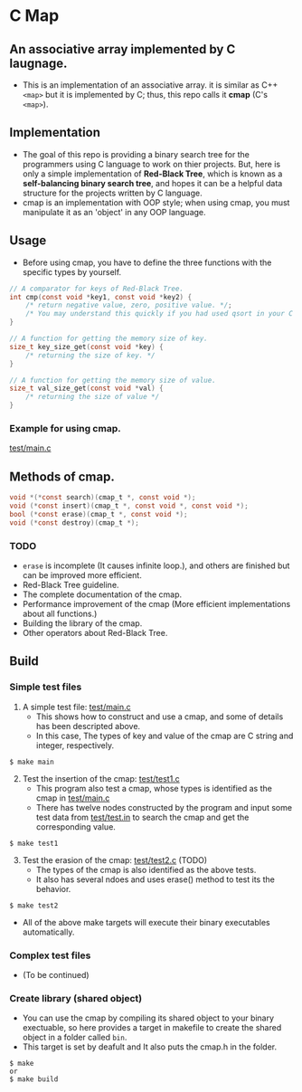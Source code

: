 # C Map
## An associative array implemented by C laugnage.
* This is an implementation of an associative array. it is similar as C++ ```<map>``` but it is implemented by C; thus, this repo calls it **cmap** (C's ```<map>```).

## Implementation
* The goal of this repo is providing a binary search tree for the programmers using C language to work on thier projects. But, here is only a simple implementation of **Red-Black Tree**, which is known as a **self-balancing binary search tree**, and hopes it can be a helpful data structure for the projects written by C language.
* cmap is an implementation with OOP style; when using cmap, you must manipulate it as an 'object' in any OOP language.

## Usage
* Before using cmap, you have to define the three functions with the specific types by yourself.
```c
// A comparator for keys of Red-Black Tree.
int cmp(const void *key1, const void *key2) {
	/* return negative value, zero, positive value. */;
	/* You may understand this quickly if you had used qsort in your C projects. */
}

// A function for getting the memory size of key.
size_t key_size_get(const void *key) {
	/* returning the size of key. */
}

// A function for getting the memory size of value.
size_t val_size_get(const void *val) {
	/* returning the size of value */
}
```

### Example for using cmap.

[test/main.c](test/main.c)

## Methods of cmap.
```c
void *(*const search)(cmap_t *, const void *);
void (*const insert)(cmap_t *, const void *, const void *);
bool (*const erase)(cmap_t *, const void *);
void (*const destroy)(cmap_t *);
```
### TODO
* ```erase``` is incomplete (It causes infinite loop.), and others are finished but can be improved more efficient.
* Red-Black Tree guideline.
* The complete documentation of the cmap.
* Performance improvement of the cmap (More efficient implementations about all functions.)
* Building the library of the cmap.
* Other operators about Red-Black Tree.

## Build
### Simple test files
1. A simple test file: [test/main.c](test/main.c)
	* This shows how to construct and use a cmap, and some of details has been descripted above.
	* In this case, The types of key and value of the cmap are C string and integer, respectively.
```
$ make main
```
2. Test the insertion of the cmap: [test/test1.c](test/test1.c)
	* This program also test a cmap, whose types is identified as the cmap in [test/main.c](test/main.c)
	* There has twelve nodes constructed by the program and input some test data from [test/test.in](test/test.in) to search the cmap and get the corresponding value.
```
$ make test1
```
3. Test the erasion of the cmap: [test/test2.c](test/test2.c) (TODO)
	* The types of the cmap is also identified as the above tests.
	* It also has several ndoes and uses erase() method to test its the behavior.
```
$ make test2
```
* All of the above make targets will execute their binary executables automatically.

### Complex test files
* (To be continued)

### Create library (shared object)
* You can use the cmap by compiling its shared object to your binary exectuable, so here provides a target in makefile to create the shared object in a folder called ```bin```.
* This target is set by deafult and It also puts the cmap.h in the folder.
```
$ make
or
$ make build
```

